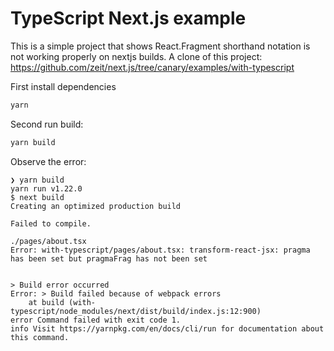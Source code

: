 # TypeScript Next.js example

This is a simple project that shows React.Fragment shorthand notation is not working properly on nextjs builds.
A clone of this project: https://github.com/zeit/next.js/tree/canary/examples/with-typescript

First install dependencies

```bash
yarn
```

Second run build:

```bash
yarn build
```


Observe the error:

```
❯ yarn build
yarn run v1.22.0
$ next build
Creating an optimized production build  

Failed to compile.

./pages/about.tsx
Error: with-typescript/pages/about.tsx: transform-react-jsx: pragma has been set but pragmaFrag has not been set


> Build error occurred
Error: > Build failed because of webpack errors
    at build (with-typescript/node_modules/next/dist/build/index.js:12:900)
error Command failed with exit code 1.
info Visit https://yarnpkg.com/en/docs/cli/run for documentation about this command.
```
